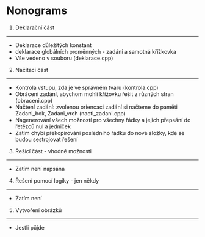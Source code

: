 # Nonograms

1. Deklarační část
--------------------------------------
* Deklarace důležitých konstant
* deklarace globálních proměnných - zadání a samotná křížkovka
* Vše vedeno v souboru (deklarace.cpp)

2. Načítací část
---------------------------------------
* Kontrola vstupu, zda je ve správném tvaru (kontrola.cpp)
* Obrácení zadání, abychom mohli křížovku řešit z různých stran (obraceni.cpp)
* Načtení zadání: zvolenou oriencaci zadání si načteme do paměti Zadani_bok, Zadani_vrch (nacti_zadani.cpp)
* Nagenerování všech možností pro všechny řádky a jejich přepsání do řetězců nul a jedniček
* Zatím chybí překopírování posledního řádku do nové složky, kde se budou sestrojovat řešení

3. Řešící část - vhodné možnosti
---------------------------------------
* Zatím není napsána

4. Řešení pomocí logiky - jen někdy
---------------------------------------
* Zatím není

5. Vytvoření obrázků
---------------------------------------
* Jestli půjde
